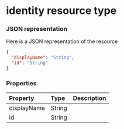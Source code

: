# identity resource type



### JSON representation

Here is a JSON representation of the resource

```json
{
  "displayName": "String",
  "id": "String"
}

```
### Properties
| Property	   | Type	|Description|
|:---------------|:--------|:----------|
|displayName|String||
|id|String||

<!-- uuid: 65164bb0-cb24-4e86-a76d-26d959aa6651
2015-10-09 18:21:33 UTC -->